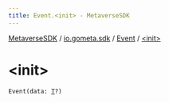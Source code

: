 ```yaml
---
title: Event.<init> - MetaverseSDK
---
```


[MetaverseSDK](../../index.html) / [io.gometa.sdk](../index.html) / [Event](index.html) / [&lt;init&gt;](./-init-.html)

# &lt;init&gt;

`Event(data: `[`T`](index.html#T)`?)`
